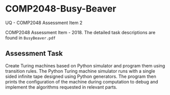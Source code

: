 # COMP2048-Busy-Beaver
UQ - COMP2048 Assessment Item 2

COMP2048 Assessment Item - 2018. The detailed task descriptions are found in `BusyBeaver.pdf`

## Assessment Task
Create Turing machines based on Python simulator and program them using transition rules. The Python Turing machine simulator runs with a single sided infinite tape designed using Python generators. The program then prints the configuration of the machine during computation to debug and implement the algorithms requested in relevant parts.
